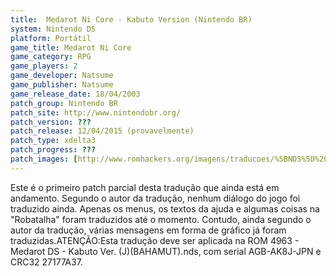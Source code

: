 ```yaml
---
title:  Medarot Ni Core - Kabuto Version (Nintendo BR)
system: Nintendo DS
platform: Portátil
game_title: Medarot Ni Core
game_category: RPG
game_players: 2
game_developer: Natsume
game_publisher: Natsume
game_release_date: 18/04/2003
patch_group: Nintendo BR
patch_site: http://www.nintendobr.org/
patch_version: ???
patch_release: 12/04/2015 (provavelmente)
patch_type: xdelta3
patch_progress: ???
patch_images: [http://www.romhackers.org/imagens/traducoes/%5BNDS%5D%20Medarot%20DS%20-%20Kabuto%20Version%20-%20Nintendo%20BR%20-%201.jpg,http://www.romhackers.org/imagens/traducoes/%5BNDS%5D%20Medarot%20DS%20-%20Kabuto%20Version%20-%20Nintendo%20BR%20-%202.jpg,http://www.romhackers.org/imagens/traducoes/%5BNDS%5D%20Medarot%20DS%20-%20Kabuto%20Version%20-%20Nintendo%20BR%20-%203.jpg]
---
```

Este é o primeiro patch parcial desta tradução que ainda está em andamento. Segundo o autor da tradução, nenhum diálogo do jogo foi traduzido ainda. Apenas os menus, os textos da ajuda e algumas coisas na "Robatalha" foram traduzidos até o momento. Contudo, ainda segundo o autor da tradução, várias mensagens em forma de gráfico já foram traduzidas.ATENÇÃO:Esta tradução deve ser aplicada na ROM 4963 - Medarot DS - Kabuto Ver. (J)(BAHAMUT).nds, com serial AGB-AK8J-JPN e CRC32 27177A37.